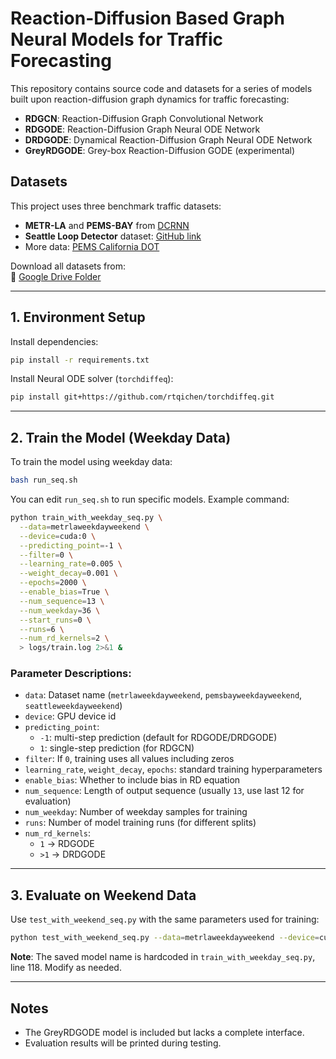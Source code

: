 # Reaction-Diffusion Based Graph Neural Models for Traffic Forecasting

This repository contains source code and datasets for a series of models built upon reaction-diffusion graph dynamics for traffic forecasting:

- **RDGCN**: Reaction-Diffusion Graph Convolutional Network  
- **RDGODE**: Reaction-Diffusion Graph Neural ODE Network  
- **DRDGODE**: Dynamical Reaction-Diffusion Graph Neural ODE Network  
- **GreyRDGODE**: Grey-box Reaction-Diffusion GODE (experimental)

## Datasets

This project uses three benchmark traffic datasets:

- **METR-LA** and **PEMS-BAY** from [DCRNN](https://arxiv.org/abs/1707.01926)
- **Seattle Loop Detector** dataset: [GitHub link](https://github.com/zhiyongc/Seattle-Loop-Data)
- More data: [PEMS California DOT](https://pems.dot.ca.gov/)

Download all datasets from:  
📁 [Google Drive Folder](https://drive.google.com/drive/folders/1mZ5eRRS95lvFuYD6ZgIOIVc-2rirxUsG?usp=drive_link)

---

## 1. Environment Setup

Install dependencies:

```bash
pip install -r requirements.txt
```

Install Neural ODE solver (`torchdiffeq`):

```bash
pip install git+https://github.com/rtqichen/torchdiffeq.git
```

---

## 2. Train the Model (Weekday Data)

To train the model using weekday data:

```bash
bash run_seq.sh
```

You can edit `run_seq.sh` to run specific models. Example command:

```bash
python train_with_weekday_seq.py \
  --data=metrlaweekdayweekend \
  --device=cuda:0 \
  --predicting_point=-1 \
  --filter=0 \
  --learning_rate=0.005 \
  --weight_decay=0.001 \
  --epochs=2000 \
  --enable_bias=True \
  --num_sequence=13 \
  --num_weekday=36 \
  --start_runs=0 \
  --runs=6 \
  --num_rd_kernels=2 \
  > logs/train.log 2>&1 &
```

### Parameter Descriptions:

- `data`: Dataset name (`metrlaweekdayweekend`, `pemsbayweekdayweekend`, `seattleweekdayweekend`)
- `device`: GPU device id
- `predicting_point`:  
  - `-1`: multi-step prediction (default for RDGODE/DRDGODE)  
  - `1`: single-step prediction (for RDGCN)
- `filter`: If `0`, training uses all values including zeros
- `learning_rate`, `weight_decay`, `epochs`: standard training hyperparameters
- `enable_bias`: Whether to include bias in RD equation
- `num_sequence`: Length of output sequence (usually `13`, use last 12 for evaluation)
- `num_weekday`: Number of weekday samples for training
- `runs`: Number of model training runs (for different splits)
- `num_rd_kernels`:  
  - `1` → RDGODE  
  - `>1` → DRDGODE

---

## 3. Evaluate on Weekend Data

Use `test_with_weekend_seq.py` with the same parameters used for training:

```bash
python test_with_weekend_seq.py --data=metrlaweekdayweekend --device=cuda:0 ...
```

**Note**: The saved model name is hardcoded in `train_with_weekday_seq.py`, line 118. Modify as needed.

---

## Notes

- The GreyRDGODE model is included but lacks a complete interface.
- Evaluation results will be printed during testing.
